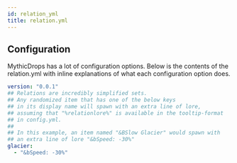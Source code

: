 ```yaml
---
id: relation_yml
title: relation.yml
---
```


## Configuration

MythicDrops has a lot of configuration options. Below is the contents of the
relation.yml with inline explanations of what each configuration option does.

```yaml
version: "0.0.1"
## Relations are incredibly simplified sets.
## Any randomized item that has one of the below keys
## in its display name will spawn with an extra line of lore,
## assuming that "%relationlore%" is available in the tooltip-format
## in config.yml.
##
## In this example, an item named "&BSlow Glacier" would spawn with
## an extra line of lore "&bSpeed: -30%"
glacier:
  - "&bSpeed: -30%"
```

